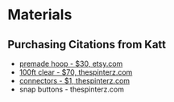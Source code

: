 # Materials

## Purchasing Citations from Katt

- [premade hoop - $30, etsy.com](https://www.etsy.com/listing/210457256/34-or-58-natural-tubing-clear-polypro-or?click_key=bc7d83fdedd54792e58ce4fc8794204a0e49804e%3A210457256&click_sum=d36eb66c&ref=search2_top_narrowing_intent_modules_top_rated-3&frs=1&variation0=2710996535&variation1=3088603196)
- [100ft clear - $70, thespinterz.com](https://thespinsterz.com/collections/hoop-supplies/products/natural-clear-polypro-hula-hoop-tubing)
- [connectors - $1, thespinterz.com](https://thespinsterz.com/collections/hoop-supplies/products/polycarbonate-connectors-for-5-8-od-polypro-hoops)
- snap buttons - thespinterz.com



